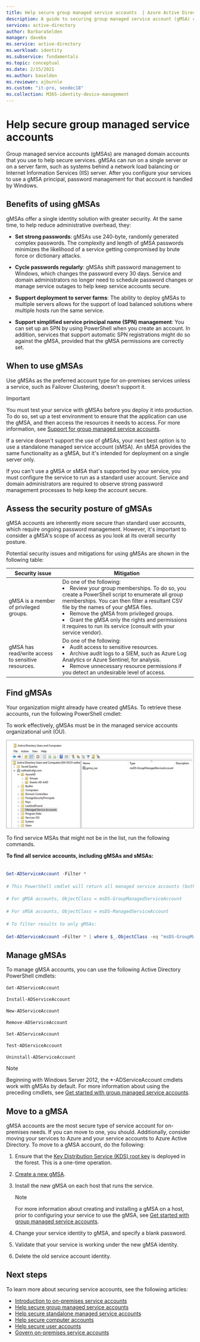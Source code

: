 ```yaml
---
title: Help secure group managed service accounts  | Azure Active Directory
description: A guide to securing group managed service account (gMSA) computer accounts.
services: active-directory
author: BarbaraSelden
manager: daveba
ms.service: active-directory
ms.workload: identity
ms.subservice: fundamentals
ms.topic: conceptual
ms.date: 2/15/2021
ms.author: baselden
ms.reviewer: ajburnle
ms.custom: "it-pro, seodec18"
ms.collection: M365-identity-device-management
---
```


# Help secure group managed service accounts

Group managed service accounts (gMSAs) are managed domain accounts that you use to help secure services. gMSAs can run on a single server or on a server farm, such as systems behind a network load balancing or Internet Information Services (IIS) server. After you configure your services to use a gMSA principal, password management for that account is handled by Windows.

## Benefits of using gMSAs

gMSAs offer a single identity solution with greater security. At the same time, to help reduce administrative overhead, they:

* **Set strong passwords**: gMSAs use 240-byte, randomly generated complex passwords. The complexity and length of gMSA passwords minimizes the likelihood of a service getting compromised by brute force or dictionary attacks.

* **Cycle passwords regularly**: gMSAs shift password management to Windows, which changes the password every 30 days. Service and domain administrators no longer need to schedule password changes or manage service outages to help keep service accounts secure. 

* **Support deployment to server farms**: The ability to deploy gMSAs to multiple servers allows for the support of load balanced solutions where multiple hosts run the same service. 

* **Support simplified service principal name (SPN) management**: You can set up an SPN by using PowerShell when you create an account. In addition, services that support automatic SPN registrations might do so against the gMSA, provided that the gMSA permissions are correctly set. 

## When to use gMSAs

Use gMSAs as the preferred account type for on-premises services unless a service, such as Failover Clustering, doesn't support it.

> [!IMPORTANT]
> You must test your service with gMSAs before you deploy it into production. To do so, set up a test environment to ensure that the application can use the gMSA, and then access the resources it needs to access. For more information, see [Support for group managed service accounts](/system-center/scom/support-group-managed-service-accounts).


If a service doesn't support the use of gMSAs, your next best option is to use a standalone managed service account (sMSA). An sMSA provides the same functionality as a gMSA, but it's intended for deployment on a single server only.

If you can't use a gMSA or sMSA that's supported by your service, you must configure the service to run as a standard user account. Service and domain administrators are required to observe strong password management processes to help keep the account secure.

## Assess the security posture of gMSAs

gMSA accounts are inherently more secure than standard user accounts, which require ongoing password management. However, it's important to consider a gMSA's scope of access as you look at its overall security posture.

Potential security issues and mitigations for using gMSAs are shown in the following table:

| Security issue| Mitigation |
| - | - |
| gMSA is a member of privileged groups. | Do one of the following:<li>Review your group memberships. To do so, you create a PowerShell script to enumerate all group memberships. You can then filter a resultant CSV file by the names of your gMSA files.<li>Remove the gMSA from privileged groups.<li>Grant the gMSA only the rights and permissions it requires to run its service (consult with your service vendor). 
| gMSA has read/write access to sensitive resources. | Do one of the following:<li>Audit access to sensitive resources.<li>Archive audit logs to a SIEM, such as Azure Log Analytics or Azure Sentinel, for analysis.<li>Remove unnecessary resource permissions if you detect an undesirable level of access. |


## Find gMSAs

Your organization might already have created gMSAs. To retrieve these accounts, run the following PowerShell cmdlet:

To work effectively, gMSAs must be in the managed service accounts organizational unit (OU).

  
![Screen shot of a gMSA account in the managed service account OU.](./media/securing-service-accounts/secure-gmsa-image-1.png)

To find service MSAs that might not be in the list, run the following commands.

**To find all service accounts, including gMSAs and sMSAs:**


```powershell

Get-ADServiceAccount -Filter *

# This PowerShell cmdlet will return all managed service accounts (both gMSAs and sMSAs). An administrator can differentiate between the two by examining the ObjectClass attribute on returned accounts.

# For gMSA accounts, ObjectClass = msDS-GroupManagedServiceAccount

# For sMSA accounts, ObjectClass = msDS-ManagedServiceAccount

# To filter results to only gMSAs:

Get-ADServiceAccount –Filter * | where $_.ObjectClass -eq "msDS-GroupManagedServiceAccount"}
```

## Manage gMSAs

To manage gMSA accounts, you can use the following Active Directory PowerShell cmdlets:

`Get-ADServiceAccount`

`Install-ADServiceAccount`

`New-ADServiceAccount`

`Remove-ADServiceAccount`

`Set-ADServiceAccount`

`Test-ADServiceAccount`

`Uninstall-ADServiceAccount`

> [!NOTE]
> Beginning with Windows Server 2012, the *-ADServiceAccount cmdlets work with gMSAs by default. For more information about using the preceding cmdlets, see [Get started with group managed service accounts](/windows-server/security/group-managed-service-accounts/getting-started-with-group-managed-service-accounts).

## Move to a gMSA
gMSA accounts are the most secure type of service account for on-premises needs. If you can move to one, you should. Additionally, consider moving your services to Azure and your service accounts to Azure Active Directory. To move to a gMSA account, do the following:

1. Ensure that the [Key Distribution Service (KDS) root key](/windows-server/security/group-managed-service-accounts/create-the-key-distribution-services-kds-root-key) is deployed in the forest. This is a one-time operation.

1. [Create a new gMSA](/windows-server/security/group-managed-service-accounts/getting-started-with-group-managed-service-accounts).

1. Install the new gMSA on each host that runs the service.
   > [!NOTE] 
   > For more information about creating and installing a gMSA on a host, prior to configuring your service to use the gMSA, see [Get started with group managed service accounts](/previous-versions/windows/it-pro/windows-server-2012-R2-and-2012/jj128431(v=ws.11)).

1. Change your service identity to gMSA, and specify a blank password.

1. Validate that your service is working under the new gMSA identity.

1. Delete the old service account identity.

 

## Next steps

To learn more about securing service accounts, see the following articles:

* [Introduction to on-premises service accounts](service-accounts-on-premises.md)  
* [Help secure group managed service accounts](service-accounts-group-managed.md)  
* [Help secure standalone managed service accounts](service-accounts-standalone-managed.md)  
* [Help secure computer accounts](service-accounts-computer.md)  
* [Help secure user accounts](service-accounts-user-on-premises.md)  
* [Govern on-premises service accounts](service-accounts-govern-on-premises.md)